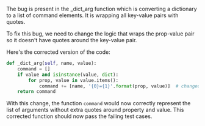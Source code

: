 The bug is present in the _dict_arg function which is converting a dictionary to a list of command elements. It is wrapping all key-value pairs with quotes.

To fix this bug, we need to change the logic that wraps the prop-value pair so it doesn't have quotes around the key-value pair.

Here's the corrected version of the code:

```python
def _dict_arg(self, name, value):
    command = []
    if value and isinstance(value, dict):
        for prop, value in value.items():
            command += [name, '{0}={1}'.format(prop, value)]  # changed the format from '"{0}={1}"' to '{0}={1}'
    return command
```

With this change, the function `command` would now correctly represent the list of arguments without extra quotes around property and value.
This corrected function should now pass the failing test cases.